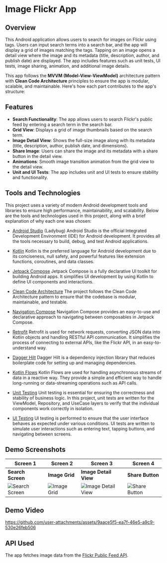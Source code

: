 # Image Flickr App

## Overview

This Android application allows users to search for images on Flickr using tags. Users can input search terms into a search bar, and the app will display a grid of images matching the tags. Tapping on an image opens a detail view where the image and its metadata (title, description, author, and publish date) are displayed. The app includes features such as unit tests, UI tests, image sharing, animation, and additional image details.

This app follows the **MVVM (Model-View-ViewModel)** architecture pattern with **Clean Code Architecture** principles to ensure the app is modular, scalable, and maintainable. Here's how each part contributes to the app's structure:


## Features

- **Search Functionality**: The app allows users to search Flickr's public feed by entering a search term in the search bar.
- **Grid View**: Displays a grid of image thumbnails based on the search term.
- **Image Detail View**: Shows the full-size image along with its metadata (title, description, author, publish date, and dimensions).
- **Share Image**: Users can share the image and its metadata with a share button in the detail view.
- **Animations**: Smooth image transition animation from the grid view to the detail view.
- **Unit and UI Tests**: The app includes unit and UI tests to ensure stability and functionality.

## Tools and Technologies

This project uses a variety of modern Android development tools and libraries to ensure high performance, maintainability, and scalability. Below are the tools and technologies used in this project, along with a brief explanation of why each one was chosen:

- [Android Studio](https://developer.android.com/studio) (Ladybug)
Android Studio is the official Integrated Development Environment (IDE) for Android development. It provides all the tools necessary to build, debug, and test Android applications.

- [Kotlin](https://kotlinlang.org/)
Kotlin is the preferred language for Android development due to its conciseness, null safety, and powerful features like extension functions, coroutines, and data classes.

- [Jetpack Compose](https://developer.android.com/jetpack/compose)
Jetpack Compose is a fully declarative UI toolkit for building Android apps. It simplifies UI development by using Kotlin to define UI components and interactions.

- [Clean Code Architecture](https://martinfowler.com/bliki/CleanArchitecture.html)
The project follows the Clean Code Architecture pattern to ensure that the codebase is modular, maintainable, and testable.

- [Navigation Compose](https://developer.android.com/jetpack/compose/navigation)
Navigation Compose provides an easy-to-use and declarative approach to navigating between composables in Jetpack Compose.

- [Retrofit](https://square.github.io/retrofit/)
Retrofit is used for network requests, converting JSON data into Kotlin objects and handling RESTful API communication. It simplifies the process of connecting to external APIs, like the Flickr API, in an easy-to-understand way.

- [Dagger Hilt](https://developer.android.com/training/dependency-injection/hilt-android)
Dagger Hilt is a dependency injection library that reduces boilerplate code for setting up and managing dependencies. 

- [Kotlin Flows](https://kotlinlang.org/docs/flow.html)
Kotlin Flows are used for handling asynchronous streams of data in a reactive way. They provide a simple and efficient way to handle long-running or data-streaming operations such as API calls. 

- [Unit Testing](https://developer.android.com/training/testing/unit-tests)
Unit testing is essential for ensuring the correctness and stability of business logic. In this project, unit tests are written for the ViewModel, Repository, and UseCase layers to verify that the individual components work correctly in isolation.

- [UI Testing](https://developer.android.com/training/testing/ui-testing)
UI testing is performed to ensure that the user interface behaves as expected under various conditions. UI tests are written to simulate user interactions such as entering text, tapping buttons, and navigating between screens. 

## Demo Screenshots

| **Screen 1**        | **Screen 2**         | **Screen 3**          | **Screen 4**         |
|---------------------|----------------------|-----------------------|----------------------|
| **Search Screen**    | **Image Grid**       | **Image Detail View** | **Share Button**     |
| ![Search Screen](https://github.com/user-attachments/assets/acbaf7fa-aef7-4633-83bf-7e960e36d34e) | ![Image Grid](https://github.com/user-attachments/assets/d604d964-232d-409b-be4e-38fd822e6c04) | ![Image Detail View](https://github.com/user-attachments/assets/eb0a4576-c0b8-4fd7-a1ab-4bdc36408347) | ![Share Button](https://github.com/user-attachments/assets/73cac27e-3a84-4725-9cc7-0d1c532af428) |

## Demo Video
https://github.com/user-attachments/assets/9aace5f5-ea7f-46e5-a9c9-530e26feb506

## API Used

The app fetches image data from the [Flickr Public Feed API](https://api.flickr.com/services/feeds/photos_public.gne?format=json&nojsoncallback=1).

